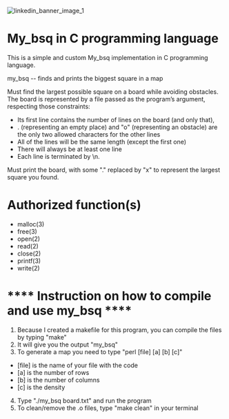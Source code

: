 ![linkedin_banner_image_1](https://user-images.githubusercontent.com/67286684/124254379-dd475800-dadd-11eb-9853-15a76669c27e.png)

# My_bsq in C programming language

This is a simple and custom My_bsq implementation in C programming language.

my_bsq -- finds and prints the biggest square in a map

Must find the largest possible square on a board while avoiding obstacles. The board is represented by a file passed as the program’s argument, respecting those constraints:

- Its first line contains the number of lines on the board (and only that),
- . (representing an empty place) and "o" (representing an obstacle) are the only two allowed characters for the other lines
- All of the lines will be the same length (except the first one)
- There will always be at least one line
- Each line is terminated by \n.

Must print the board, with some "." replaced by "x" to represent the largest square you found.

# Authorized function(s)

- malloc(3)
- free(3)
- open(2)
- read(2)
- close(2)
- printf(3)
- write(2)

# **** Instruction on how to compile and use my_bsq ****
1. Because I created a makefile for this program, you can compile the files by typing "make"
2. It will give you the output "my_bsq"
3. To generate a map you need to type "perl [file]  [a] [b] [c]"
- [file] is the name of your file with the code
- [a] is the number of rows
- [b] is the number of columns
- [c] is the density
4. Type "./my_bsq board.txt" and run the program
5. To clean/remove the .o files, type "make clean" in your terminal
